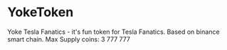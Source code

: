 # YokeToken
Yoke Tesla Fanatics - it's fun token for Tesla Fanatics. Based on binance smart chain. Max Supply coins: 3 777 777
